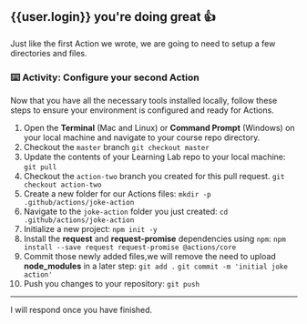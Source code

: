 ## {{user.login}} you're doing great 👍

Just like the first Action we wrote, we are going to need to setup a few directories and files.

### :keyboard: Activity: Configure your second Action

Now that you have all the necessary tools installed locally, follow these steps to ensure your environment is configured and ready for Actions.

1. Open the **Terminal** (Mac and Linux) or **Command Prompt** (Windows) on your local machine and navigate to your course repo directory.
2. Checkout the `master` branch
   `git checkout master`
3. Update the contents of your Learning Lab repo to your local machine:
   `git pull`
4. Checkout the `action-two` branch you created for this pull request.
   `git checkout action-two`
5. Create a new folder for our Actions files:
   `mkdir -p .github/actions/joke-action`
6. Navigate to the `joke-action` folder you just created:
   `cd .github/actions/joke-action`
7. Initialize a new project:
   `npm init -y`
8. Install the **request** and **request-promise** dependencies using `npm`:
   `npm install --save request request-promise @actions/core`
9. Commit those newly added files,we will remove the need to upload **node_modules** in a later step:
   `git add .`
   `git commit -m 'initial joke action'`
10. Push you changes to your repository:
    `git push`

---

I will respond once you have finished.
